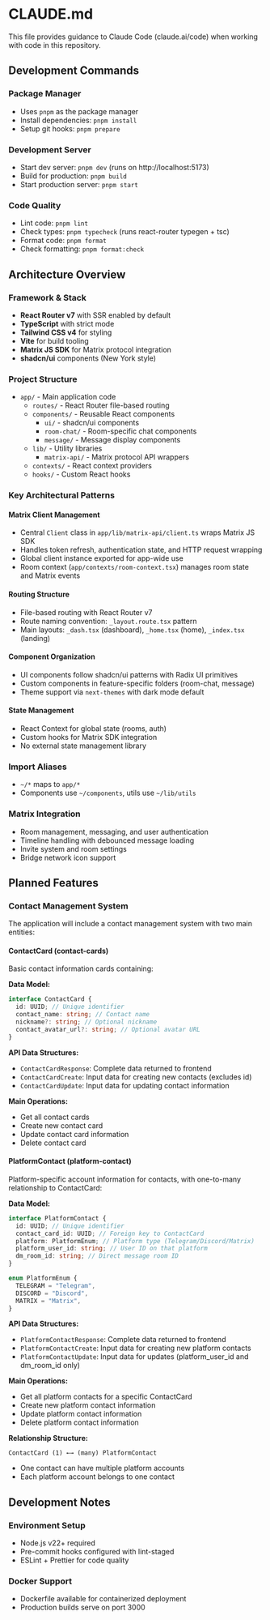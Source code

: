 # CLAUDE.md

This file provides guidance to Claude Code (claude.ai/code) when working with code in this repository.

## Development Commands

### Package Manager

- Uses `pnpm` as the package manager
- Install dependencies: `pnpm install`
- Setup git hooks: `pnpm prepare`

### Development Server

- Start dev server: `pnpm dev` (runs on http://localhost:5173)
- Build for production: `pnpm build`
- Start production server: `pnpm start`

### Code Quality

- Lint code: `pnpm lint`
- Check types: `pnpm typecheck` (runs react-router typegen + tsc)
- Format code: `pnpm format`
- Check formatting: `pnpm format:check`

## Architecture Overview

### Framework & Stack

- **React Router v7** with SSR enabled by default
- **TypeScript** with strict mode
- **Tailwind CSS v4** for styling
- **Vite** for build tooling
- **Matrix JS SDK** for Matrix protocol integration
- **shadcn/ui** components (New York style)

### Project Structure

- `app/` - Main application code
  - `routes/` - React Router file-based routing
  - `components/` - Reusable React components
    - `ui/` - shadcn/ui components
    - `room-chat/` - Room-specific chat components
    - `message/` - Message display components
  - `lib/` - Utility libraries
    - `matrix-api/` - Matrix protocol API wrappers
  - `contexts/` - React context providers
  - `hooks/` - Custom React hooks

### Key Architectural Patterns

#### Matrix Client Management

- Central `Client` class in `app/lib/matrix-api/client.ts` wraps Matrix JS SDK
- Handles token refresh, authentication state, and HTTP request wrapping
- Global client instance exported for app-wide use
- Room context (`app/contexts/room-context.tsx`) manages room state and Matrix events

#### Routing Structure

- File-based routing with React Router v7
- Route naming convention: `_layout.route.tsx` pattern
- Main layouts: `_dash.tsx` (dashboard), `_home.tsx` (home), `_index.tsx` (landing)

#### Component Organization

- UI components follow shadcn/ui patterns with Radix UI primitives
- Custom components in feature-specific folders (room-chat, message)
- Theme support via `next-themes` with dark mode default

#### State Management

- React Context for global state (rooms, auth)
- Custom hooks for Matrix SDK integration
- No external state management library

### Import Aliases

- `~/*` maps to `app/*`
- Components use `~/components`, utils use `~/lib/utils`

### Matrix Integration

- Room management, messaging, and user authentication
- Timeline handling with debounced message loading
- Invite system and room settings
- Bridge network icon support

## Planned Features

### Contact Management System

The application will include a contact management system with two main entities:

#### ContactCard (contact-cards)

Basic contact information cards containing:

**Data Model:**

```typescript
interface ContactCard {
  id: UUID; // Unique identifier
  contact_name: string; // Contact name
  nickname?: string; // Optional nickname
  contact_avatar_url?: string; // Optional avatar URL
}
```

**API Data Structures:**

- `ContactCardResponse`: Complete data returned to frontend
- `ContactCardCreate`: Input data for creating new contacts (excludes id)
- `ContactCardUpdate`: Input data for updating contact information

**Main Operations:**

- Get all contact cards
- Create new contact card
- Update contact card information
- Delete contact card

#### PlatformContact (platform-contact)

Platform-specific account information for contacts, with one-to-many relationship to ContactCard:

**Data Model:**

```typescript
interface PlatformContact {
  id: UUID; // Unique identifier
  contact_card_id: UUID; // Foreign key to ContactCard
  platform: PlatformEnum; // Platform type (Telegram/Discord/Matrix)
  platform_user_id: string; // User ID on that platform
  dm_room_id: string; // Direct message room ID
}

enum PlatformEnum {
  TELEGRAM = "Telegram",
  DISCORD = "Discord",
  MATRIX = "Matrix",
}
```

**API Data Structures:**

- `PlatformContactResponse`: Complete data returned to frontend
- `PlatformContactCreate`: Input data for creating new platform contacts
- `PlatformContactUpdate`: Input data for updates (platform_user_id and dm_room_id only)

**Main Operations:**

- Get all platform contacts for a specific ContactCard
- Create new platform contact information
- Update platform contact information
- Delete platform contact information

**Relationship Structure:**

```
ContactCard (1) ←→ (many) PlatformContact
```

- One contact can have multiple platform accounts
- Each platform account belongs to one contact

## Development Notes

### Environment Setup

- Node.js v22+ required
- Pre-commit hooks configured with lint-staged
- ESLint + Prettier for code quality

### Docker Support

- Dockerfile available for containerized deployment
- Production builds serve on port 3000
